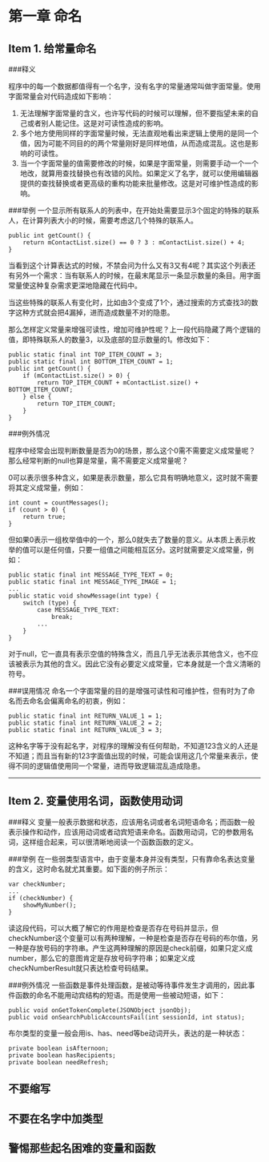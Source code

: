 # 第一章 命名
## Item 1. 给常量命名
###释义

程序中的每一个数据都值得有一个名字，没有名字的常量通常叫做字面常量。使用字面常量会对代码造成如下影响：

1. 无法理解字面常量的含义，也许写代码的时候可以理解，但不要指望未来的自己或者别人能记住。这是对可读性造成的影响。
2. 多个地方使用同样的字面常量时候，无法直观地看出来逻辑上使用的是同一个值，因为可能不同目的的两个常量刚好是同样地值，从而造成混乱。这也是影响的可读性。
3. 当一个字面常量的值需要修改的时候，如果是字面常量，则需要手动一个一个地改，就算用查找替换也有改错的风险。如果定义了名字，就可以使用编辑器提供的查找替换或者更高级的重构功能来批量修改。这是对可维护性造成的影响。

###举例
一个显示所有联系人的列表中，在开始处需要显示3个固定的特殊的联系人，在计算列表大小的时候，需要考虑这几个特殊的联系人。
    
    public int getCount() {
        return mContactList.size() == 0 ? 3 : mContactList.size() + 4;
    }

当看到这个计算表达式的时候，不禁会问为什么又有3又有4呢？其实这个列表还有另外一个需求：当有联系人的时候，在最末尾显示一条显示数量的条目。用字面常量使这种复杂需求更深地隐藏在代码中。

当这些特殊的联系人有变化时，比如由3个变成了1个，通过搜索的方式查找3的数字这种方式就会把4漏掉，进而造成数量不对的隐患。

那么怎样定义常量来增强可读性，增加可维护性呢？上一段代码隐藏了两个逻辑的值，即特殊联系人的数量3，以及底部的显示数量的1。修改如下：

    public static final int TOP_ITEM_COUNT = 3;
    public static final int BOTTOM_ITEM_COUNT = 1;
    public int getCount() {
        if (mContactList.size() > 0) {
            return TOP_ITEM_COUNT + mContactList.size() + BOTTOM_ITEM_COUNT;
        } else {
            return TOP_ITEM_COUNT;
        }
    }

###例外情况

程序中经常会出现判断数量是否为0的场景，那么这个0需不需要定义成常量呢？那么经常判断的null也算是常量，需不需要定义成常量呢？

0可以表示很多种含义，如果是表示数量，那么它具有明确地意义，这时就不需要将其定义成常量，例如：

    int count = countMessages();
    if (count > 0) {
        return true;
    }

但如果0表示一组枚举值中的一个，那么0就失去了数量的意义。从本质上表示枚举的值可以是任何值，只要一组值之间能相互区分。这时就需要定义成常量，例如：

    public static final int MESSAGE_TYPE_TEXT = 0;
    public static final int MESSAGE_TYPE_IMAGE = 1;
    ...
    public static void showMessage(int type) {
        switch (type) {
            case MESSAGE_TYPE_TEXT:
                break;
            ...
        }
    }

对于null，它一直具有表示空值的特殊含义，而且几乎无法表示其他含义，也不应该被表示为其他的含义。因此它没有必要定义成常量，它本身就是一个含义清晰的符号。

###误用情况
命名一个字面常量的目的是增强可读性和可维护性，但有时为了命名而去命名会偏离命名的初衷，例如：

    public static final int RETURN_VALUE_1 = 1;
    public static final int RETURN_VALUE_2 = 2;
    public static final int RETURN_VALUE_3 = 3;

这种名字等于没有起名字，对程序的理解没有任何帮助，不知道123含义的人还是不知道；而且当有新的123字面值出现的时候，可能会误用这几个常量来表示，使得不同的逻辑值使用同一个常量，进而导致逻辑混乱造成隐患。

---

## Item 2. 变量使用名词，函数使用动词
###释义
变量一般表示数据和状态，应该用名词或者名词短语命名；而函数一般表示操作和动作，应该用动词或者动宾短语来命名。函数用动词，它的参数用名词，这样组合起来，可以很清晰地阅读一个函数函数的定义。

###举例
在一些弱类型语言中，由于变量本身并没有类型，只有靠命名表达变量的含义，这时命名就尤其重要。如下面的例子所示：

    var checkNumber;
    ...
    if (checkNumber) {
        showMyNumber();
    }
读这段代码，可以大概了解它的作用是检查是否存在号码并显示，但checkNumber这个变量可以有两种理解，一种是检查是否存在号码的布尔值，另一种是存放号码的字符串。产生这两种理解的原因是check前缀，如果只定义成number，那么它的意图肯定是存放号码字符串；如果定义成checkNumberResult就只表达检查号码结果。

###例外情况
一些函数是事件处理函数，是被动等待事件发生才调用的，因此事件函数的命名不能用动宾结构的短语。而是使用一些被动短语，如下：

    public void onGetTokenComplete(JSONObject jsonObj);
    public void onSearchPublicAccountsFail(int sessionId, int status);

布尔类型的变量一般会用is、has、need等be动词开头，表达的是一种状态：

    private boolean isAfternoon;
    private boolean hasRecipients;
    private boolean needRefresh;

## 不要缩写
## 不要在名字中加类型
## 警惕那些起名困难的变量和函数
